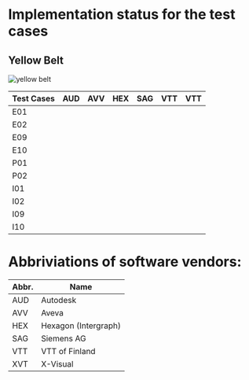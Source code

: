 # Implementation status for the test cases
## Yellow Belt 
![yellow belt](https://upload.wikimedia.org/wikipedia/commons/thumb/2/25/BJJ_Yellow_Belt.svg/200px-BJJ_Yellow_Belt.svg.png)

Test Cases | AUD | AVV | HEX | SAG | VTT | VTT
---------  |---  |---  |---  |---  |---  |--- 
E01        |     |     |     |     |     |    
E02        |     |     |     |     |     |    
E09        |     |     |     |     |     |    
E10        |     |     |     |     |     |     
P01        |     |     |     |     |     |     
P02        |     |     |     |     |     |    
I01        |     |     |     |     |     |    
I02        |     |     |     |     |     |    
I09        |     |     |     |     |     |    
I10        |     |     |     |     |     |    


# Abbriviations of software vendors: 
Abbr. | Name
---|---
AUD | Autodesk
AVV | Aveva
HEX | Hexagon (Intergraph)
SAG | Siemens AG
VTT | VTT of Finland
XVT | X-Visual
